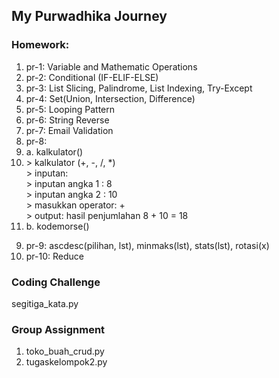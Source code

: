 ## My Purwadhika Journey

### Homework:<br/>
  1. pr-1: Variable and Mathematic Operations
  2. pr-2: Conditional (IF-ELIF-ELSE)
  3. pr-3: List Slicing, Palindrome, List Indexing, Try-Except
  4. pr-4: Set(Union, Intersection, Difference)
  5. pr-5: Looping Pattern
  6. pr-6: String Reverse
  7. pr-7: Email Validation
  8. pr-8: 
    <ol>
  <li>a. kalkulator()</li>
  <li>> kalkulator (+, -, /, *)<br></li>
      > inputan:<br>
      > inputan angka 1 : 8<br>
      > inputan angka 2 : 10<br>
      > masukkan operator: + <br>
      > output: hasil penjumlahan 8 + 10 = 18 <br>
  <li>b. kodemorse()</li>
  </ol>

  9. pr-9: ascdesc(pilihan, lst), minmaks(lst), stats(lst), rotasi(x)
  10. pr-10: Reduce

### Coding Challenge
segitiga_kata.py

### Group Assignment
  1. toko_buah_crud.py
  2. tugaskelompok2.py
